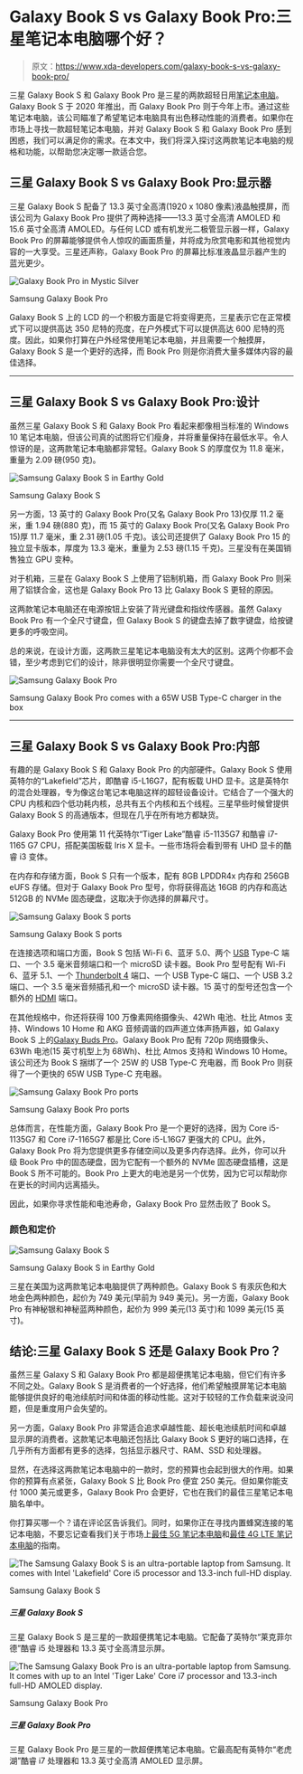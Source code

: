 # Galaxy Book S vs Galaxy Book Pro:三星笔记本电脑哪个好？

> 原文：<https://www.xda-developers.com/galaxy-book-s-vs-galaxy-book-pro/>

三星 Galaxy Book S 和 Galaxy Book Pro 是三星的两款超轻日用[笔记本电脑](https://www.xda-developers.com/best-laptops/)。Galaxy Book S 于 2020 年推出，而 Galaxy Book Pro 则于今年上市。通过这些笔记本电脑，该公司瞄准了希望笔记本电脑具有出色移动性能的消费者。如果你在市场上寻找一款超轻笔记本电脑，并对 Galaxy Book S 和 Galaxy Book Pro 感到困惑，我们可以满足你的需求。在本文中，我们将深入探讨这两款笔记本电脑的规格和功能，以帮助您决定哪一款适合您。

## 三星 Galaxy Book S vs Galaxy Book Pro:显示器

三星 Galaxy Book S 配备了 13.3 英寸全高清(1920 x 1080 像素)液晶触摸屏，而该公司为 Galaxy Book Pro 提供了两种选择——13.3 英寸全高清 AMOLED 和 15.6 英寸全高清 AMOLED。与任何 LCD 或有机发光二极管显示器一样，Galaxy Book Pro 的屏幕能够提供令人惊叹的画面质量，并将成为欣赏电影和其他视觉内容的一大享受。三星还声称，Galaxy Book Pro 的屏幕比标准液晶显示器产生的蓝光更少。

 <picture>![Galaxy Book Pro in Mystic Silver](img/697870a79c3b0f81622db63739d83fe4.png)</picture> 

Samsung Galaxy Book Pro

Galaxy Book S 上的 LCD 的一个积极方面是它将变得更亮，三星表示它在正常模式下可以提供高达 350 尼特的亮度，在户外模式下可以提供高达 600 尼特的亮度。因此，如果你打算在户外经常使用笔记本电脑，并且需要一个触摸屏，Galaxy Book S 是一个更好的选择，而 Book Pro 则是你消费大量多媒体内容的最佳选择。

* * *

## 三星 Galaxy Book S vs Galaxy Book Pro:设计

虽然三星 Galaxy Book S 和 Galaxy Book Pro 看起来都像相当标准的 Windows 10 笔记本电脑，但该公司真的试图将它们瘦身，并将重量保持在最低水平。令人惊讶的是，这两款笔记本电脑都非常轻。Galaxy Book S 的厚度仅为 11.8 毫米，重量为 2.09 磅(950 克)。

 <picture>![Samsung Galaxy Book S in Earthy Gold](img/1cb440a19ce28c0f6190c27e53b7f356.png)</picture> 

Samsung Galaxy Book S

另一方面，13 英寸的 Galaxy Book Pro(又名 Galaxy Book Pro 13)仅厚 11.2 毫米，重 1.94 磅(880 克)，而 15 英寸的 Galaxy Book Pro(又名 Galaxy Book Pro 15)厚 11.7 毫米，重 2.31 磅(1.05 千克)。该公司还提供了 Galaxy Book Pro 15 的独立显卡版本，厚度为 13.3 毫米，重量为 2.53 磅(1.15 千克)。三星没有在美国销售独立 GPU 变种。

对于机箱，三星在 Galaxy Book S 上使用了铝制机箱，而 Galaxy Book Pro 则采用了铝镁合金，这也是 Galaxy Book Pro 13 比 Galaxy Book S 更轻的原因。

这两款笔记本电脑还在电源按钮上安装了背光键盘和指纹传感器。虽然 Galaxy Book Pro 有一个全尺寸键盘，但 Galaxy Book S 的键盘去掉了数字键盘，给按键更多的呼吸空间。

总的来说，在设计方面，这两款三星笔记本电脑没有太大的区别。这两个你都不会错，至少考虑到它们的设计，除非很明显你需要一个全尺寸键盘。

 <picture>![Samsung Galaxy Book Pro](img/92745dcc77f5ab1b544c7e07100a8d57.png)</picture> 

Samsung Galaxy Book Pro comes with a 65W USB Type-C charger in the box

* * *

## 三星 Galaxy Book S vs Galaxy Book Pro:内部

有趣的是 Galaxy Book S 和 Galaxy Book Pro 的内部硬件。Galaxy Book S 使用英特尔的“Lakefield”芯片，即酷睿 i5-L16G7，配有板载 UHD 显卡。这是英特尔的混合处理器，专为像这台笔记本电脑这样的超轻设备设计。它结合了一个强大的 CPU 内核和四个低功耗内核，总共有五个内核和五个线程。三星早些时候曾提供 Galaxy Book S 的高通版本，但现在几乎在所有地方都缺货。

Galaxy Book Pro 使用第 11 代英特尔“Tiger Lake”酷睿 i5-1135G7 和酷睿 i7-1165 G7 CPU，搭配美国板载 Iris X 显卡。一些市场将会看到带有 UHD 显卡的酷睿 i3 变体。

在内存和存储方面，Book S 只有一个版本，配有 8GB LPDDR4x 内存和 256GB eUFS 存储。但对于 Galaxy Book Pro 型号，你将获得高达 16GB 的内存和高达 512GB 的 NVMe 固态硬盘，这取决于你选择的屏幕尺寸。

 <picture>![Samsung Galaxy Book S ports](img/d72f53fb82922422ecc49cbb322fce8a.png)</picture> 

Samsung Galaxy Book S ports

在连接选项和端口方面，Book S 包括 Wi-Fi 6、蓝牙 5.0、两个 [USB](https://www.xda-developers.com/usb-standards-explained/) Type-C 端口、一个 3.5 毫米音频端口和一个 microSD 读卡器。Book Pro 型号配有 Wi-Fi 6、蓝牙 5.1、一个 [Thunderbolt 4](https://www.xda-developers.com/best-thunderbolt-4-laptops/) 端口、一个 USB Type-C 端口、一个 USB 3.2 端口、一个 3.5 毫米音频插孔和一个 microSD 读卡器。15 英寸的型号还包含一个额外的 [HDMI](https://www.xda-developers.com/hdmi-standards-specs-explained/) 端口。

在其他规格中，你还将获得 100 万像素网络摄像头、42Wh 电池、杜比 Atmos 支持、Windows 10 Home 和 AKG 音频调谐的四声道立体声扬声器，如 Galaxy Book S 上的[Galaxy Buds Pro](https://www.xda-developers.com/samsung-galaxy-buds-pro/)。Galaxy Book Pro 配有 720p 网络摄像头、63Wh 电池(15 英寸机型上为 68Wh)、杜比 Atmos 支持和 Windows 10 Home。该公司还为 Book S 捆绑了一个 25W 的 USB Type-C 充电器，而 Book Pro 则获得了一个更快的 65W USB Type-C 充电器。

 <picture>![Samsung Galaxy Book Pro ports](img/6c9e32e313e7fa7665fbcc26ff3d5154.png)</picture> 

Samsung Galaxy Book Pro ports

总体而言，在性能方面，Galaxy Book Pro 是一个更好的选择，因为 Core i5-1135G7 和 Core i7-1165G7 都是比 Core i5-L16G7 更强大的 CPU。此外，Galaxy Book Pro 将为您提供更多存储空间以及更多内存选择。此外，你可以升级 Book Pro 中的固态硬盘，因为它配有一个额外的 NVMe 固态硬盘插槽，这是 Book S 所不可能的。Book Pro 上更大的电池是另一个优势，因为它可以帮助你在更长的时间内远离插头。

因此，如果你寻求性能和电池寿命，Galaxy Book Pro 显然击败了 Book S。

### 颜色和定价

 <picture>![Samsung Galaxy Book S](img/747414d1e9fc61064f38b44e6b8d657f.png)</picture> 

Samsung Galaxy Book S in Earthy Gold

三星在美国为这两款笔记本电脑提供了两种颜色。Galaxy Book S 有汞灰色和大地金色两种颜色，起价为 749 美元(早前为 949 美元)。另一方面，Galaxy Book Pro 有神秘银和神秘蓝两种颜色，起价为 999 美元(13 英寸)和 1099 美元(15 英寸)。

## 结论:三星 Galaxy Book S 还是 Galaxy Book Pro？

虽然三星 Galaxy S 和 Galaxy Book Pro 都是超便携笔记本电脑，但它们有许多不同之处。Galaxy Book S 是消费者的一个好选择，他们希望触摸屏笔记本电脑能够提供良好的电池续航时间和体面的移动性能。这对于较轻的工作负载来说没问题，但是重度用户会失望的。

另一方面，Galaxy Book Pro 非常适合追求卓越性能、超长电池续航时间和卓越显示屏的消费者。这款笔记本电脑还包括比 Galaxy Book S 更好的端口选择，在几乎所有方面都有更多的选择，包括显示器尺寸、RAM、SSD 和处理器。

显然，在选择这两款笔记本电脑中的一款时，您的预算也会起到很大的作用。如果你的预算有点紧张，Galaxy Book S 比 Book Pro 便宜 250 美元。但如果你能支付 1000 美元或更多，Galaxy Book Pro 会更好，它也在我们的最佳三星笔记本电脑名单中。

你打算买哪一个？请在评论区告诉我们。同时，如果你正在寻找内置蜂窝连接的笔记本电脑，不要忘记查看我们关于市场上[最佳 5G 笔记本电脑](https://www.xda-developers.com/best-5g-laptops/)和[最佳 4G LTE 笔记本电脑](https://www.xda-developers.com/best-4g-lte-laptops/)的指南。

 <picture>![The Samsung Galaxy Book S is an ultra-portable laptop from Samsung. It comes with Intel 'Lakefield' Core i5 processor and 13.3-inch full-HD display.](img/98467ffb2a1bf1eed84722ad170e59c3.png)</picture> 

Samsung Galaxy Book S

##### 三星 Galaxy Book S

三星 Galaxy Book S 是三星的一款超便携笔记本电脑。它配备了英特尔“莱克菲尔德”酷睿 i5 处理器和 13.3 英寸全高清显示屏。

 <picture>![The Samsung Galaxy Book Pro is an ultra-portable laptop from Samsung. It comes with up to an Intel 'Tiger Lake' Core i7 processor and 13.3-inch full-HD AMOLED display.](img/53c925aedf5b73ba5ced722cd274b22c.png)</picture> 

Samsung Galaxy Book Pro

##### 三星 Galaxy Book Pro

三星 Galaxy Book Pro 是三星的一款超便携笔记本电脑。它最高配有英特尔“老虎湖”酷睿 i7 处理器和 13.3 英寸全高清 AMOLED 显示屏。